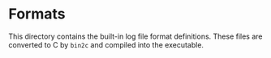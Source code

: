 # Formats

This directory contains the built-in log file format definitions.  These files
are converted to C by `bin2c` and compiled into the executable.

